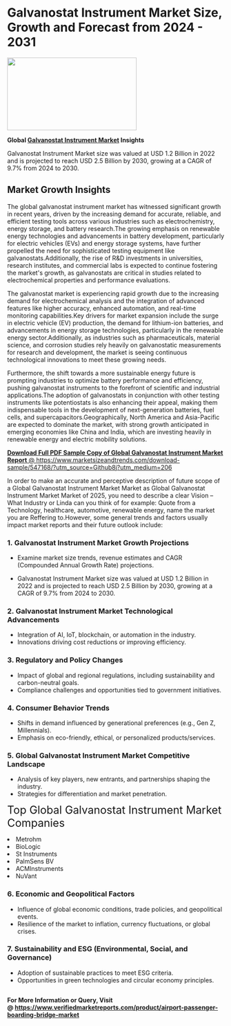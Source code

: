 <H1>Galvanostat Instrument Market Size, Growth and Forecast from 2024 - 2031</H1><img class="aligncenter size-medium wp-image-584254" src="https://thirdeyenews.in/wp-content/uploads/2024/09/Global-Market-Research-300x168.jpeg" alt="" width="300" height="168" /><p><strong>Global&nbsp;<a href="https://www.marketsizeandtrends.com/download-sample/547168/?utm_source=Github8j?utm_medium=206">Galvanostat Instrument Market</a> Insights</strong></p><p>Galvanostat Instrument Market size was valued at USD 1.2 Billion in 2022 and is projected to reach USD 2.5 Billion by 2030, growing at a CAGR of 9.7% from 2024 to 2030.</p><p><h2>Market Growth Insights</h2> <p>The global galvanostat instrument market has witnessed significant growth in recent years, driven by the increasing demand for accurate, reliable, and efficient testing tools across various industries such as electrochemistry, energy storage, and battery research.The growing emphasis on renewable energy technologies and advancements in battery development, particularly for electric vehicles (EVs) and energy storage systems, have further propelled the need for sophisticated testing equipment like galvanostats.Additionally, the rise of R&D investments in universities, research institutes, and commercial labs is expected to continue fostering the market's growth, as galvanostats are critical in studies related to electrochemical properties and performance evaluations.</p> <p><a href="#"></a></p> <p>The galvanostat market is experiencing rapid growth due to the increasing demand for electrochemical analysis and the integration of advanced features like higher accuracy, enhanced automation, and real-time monitoring capabilities.Key drivers for market expansion include the surge in electric vehicle (EV) production, the demand for lithium-ion batteries, and advancements in energy storage technologies, particularly in the renewable energy sector.Additionally, as industries such as pharmaceuticals, material science, and corrosion studies rely heavily on galvanostatic measurements for research and development, the market is seeing continuous technological innovations to meet these growing needs.</p> <p>Furthermore, the shift towards a more sustainable energy future is prompting industries to optimize battery performance and efficiency, pushing galvanostat instruments to the forefront of scientific and industrial applications.The adoption of galvanostats in conjunction with other testing instruments like potentiostats is also enhancing their appeal, making them indispensable tools in the development of next-generation batteries, fuel cells, and supercapacitors.Geographically, North America and Asia-Pacific are expected to dominate the market, with strong growth anticipated in emerging economies like China and India, which are investing heavily in renewable energy and electric mobility solutions.</p> <p><a href="#"></p><p><span class=""><strong>Download Full PDF Sample Copy of Global Galvanostat Instrument Market Report</strong> @ <a href="https://www.marketsizeandtrends.com/download-sample/547168/?utm_source=Github8j?utm_medium=206" target="_blank">https://www.marketsizeandtrends.com/download-sample/547168/?utm_source=Github8j?utm_medium=206</a></span></p><p>In order to make an accurate and perceptive description of future scope of a Global&nbsp;Galvanostat Instrument Market Market as Global&nbsp;Galvanostat Instrument Market Market of 2025, you need to describe a clear Vision &ndash; What Industry or Linda can you think of for example: Quote from a Technology, healthcare, automotive, renewable energy, name the market you are Reffering to.However, some general trends and factors usually impact market reports and their future outlook include:</p><h3>1.&nbsp;<strong>Galvanostat Instrument Market Growth Projections</strong></h3><ul><li>Examine market size trends, revenue estimates and CAGR (Compounded Annual Growth Rate) projections.</li><li><p>Galvanostat Instrument Market size was valued at USD 1.2 Billion in 2022 and is projected to reach USD 2.5 Billion by 2030, growing at a CAGR of 9.7% from 2024 to 2030.</p></li></ul><h3>2.&nbsp;<strong>Galvanostat Instrument Market Technological Advancements</strong></h3><ul><li>Integration of AI, IoT, blockchain, or automation in the industry.</li><li>Innovations driving cost reductions or improving efficiency.</li></ul><h3>3.&nbsp;<strong>Regulatory and Policy Changes</strong></h3><ul><li>Impact of global and regional regulations, including sustainability and carbon-neutral goals.</li><li>Compliance challenges and opportunities tied to government initiatives.</li></ul><h3>4.&nbsp;<strong>Consumer Behavior Trends</strong></h3><ul><li>Shifts in demand influenced by generational preferences (e.g., Gen Z, Millennials).</li><li>Emphasis on eco-friendly, ethical, or personalized products/services.</li></ul><h3>5.&nbsp;<strong>Global Galvanostat Instrument Market Competitive Landscape</strong></h3><ul><li>Analysis of key players, new entrants, and partnerships shaping the industry.</li><li>Strategies for differentiation and market penetration.</li></ul><p data-pm-slice="1 1 []"><span style="color: inherit; font-family: inherit; font-size: 25px;">Top Global Galvanostat Instrument Market Companies</span></p><div class="" data-test-id=""><p><li>Metrohm</li><li> BioLogic</li><li> St Instruments</li><li> PalmSens BV</li><li> ACMInstruments</li><li> NuVant</li></p></div><h3>6.&nbsp;<strong>Economic and Geopolitical Factors</strong></h3><ul><li>Influence of global economic conditions, trade policies, and geopolitical events.</li><li>Resilience of the market to inflation, currency fluctuations, or global crises.</li></ul><h3>7.&nbsp;<strong>Sustainability and ESG (Environmental, Social, and Governance)</strong></h3><ul><li>Adoption of sustainable practices to meet ESG criteria.</li><li>Opportunities in green technologies and circular economy principles.</li></ul><h2><strong style="font-size: 14px;">For More Information or Query, Visit @&nbsp;</strong><a style="background-color: #ffffff; font-size: 14px;" href="https://www.marketsizeandtrends.com/report/galvanostat-instrument-market/" target="_blank">https://www.verifiedmarketreports.com/product/airport-passenger-boarding-bridge-market</a></h2>